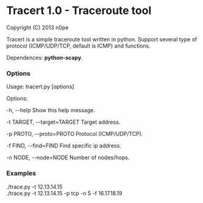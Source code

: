 # Tracert 1.0 - Traceroute tool
Copyright (C) 2013  n0pe

Tracert is a simple traceroute tool written in python.
Support several type of protocol (ICMP/UDP/TCP, default is ICMP) and functions.

Dependences: <strong>python-scapy</strong>.


### Options ###

Usage: tracert.py [options]

Options:

  -h, --help            Show this help message.
  
  -t TARGET, --target=TARGET
                        Target address.
                        
  -p PROTO, --proto=PROTO
                        Protocol (ICMP/UDP/TCP).
                        
  -f FIND, --find=FIND  Find specific ip address.
  
  -n NODE, --node=NODE  Number of nodes/hops.


### Examples ###

./trace.py -t 12.13.14.15
<br>
./trace.py -t 12.13.14.15 -p tcp -n 5 -f 16.17.18.19
